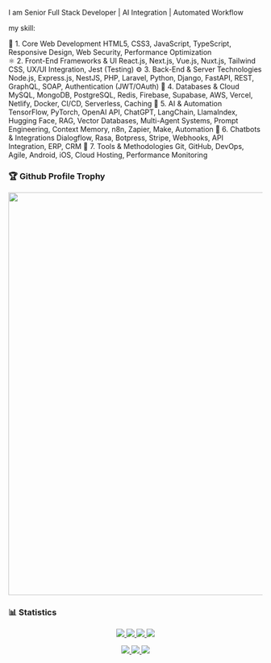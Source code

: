 I am Senior Full Stack Developer | AI Integration | Automated Workflow

my skill:
<div>
  🧠 1. Core Web Development
HTML5, CSS3, JavaScript, TypeScript, Responsive Design, Web Security, Performance Optimization
</div>
⚛️ 2. Front-End Frameworks & UI
React.js, Next.js, Vue.js, Nuxt.js, Tailwind CSS, UX/UI Integration, Jest (Testing)
⚙️ 3. Back-End & Server Technologies
Node.js, Express.js, NestJS, PHP, Laravel, Python, Django, FastAPI, REST, GraphQL, SOAP, Authentication (JWT/OAuth)
🧩 4. Databases & Cloud
MySQL, MongoDB, PostgreSQL, Redis, Firebase, Supabase, AWS, Vercel, Netlify, Docker, CI/CD, Serverless, Caching
🤖 5. AI & Automation
TensorFlow, PyTorch, OpenAI API, ChatGPT, LangChain, LlamaIndex, Hugging Face, RAG, Vector Databases, Multi-Agent Systems, Prompt Engineering, Context Memory, n8n, Zapier, Make, Automation
💬 6. Chatbots & Integrations
Dialogflow, Rasa, Botpress, Stripe, Webhooks, API Integration, ERP, CRM
🧰 7. Tools & Methodologies
Git, GitHub, DevOps, Agile, Android, iOS, Cloud Hosting, Performance Monitoring

### 🏆 Github Profile Trophy

<a href="https://github.com/ryo-ma/github-profile-trophy" align="center">
  <img width=800 src="https://github-profile-trophy.vercel.app/?username=dolfinus&column=8&theme=gruvbox&no-frame=true"/>
</a>

### 📊 Statistics

<a href="https://github.com/vn7n24fzkq/github-profile-summary-cards">
    <p align="center">
        <img src="https://github-profile-summary-cards.vercel.app/api/cards/profile-details?username=dolfinus&theme=github_dark">
        <img src="https://github-profile-summary-cards.vercel.app/api/cards/stats?username=dolfinus&theme=github_dark">
        <img src="https://github-profile-summary-cards.vercel.app/api/cards/productive-time?username=dolfinus&theme=github_dark&utcOffset=3">
        <img src="https://github-profile-summary-cards.vercel.app/api/cards/most-commit-language?username=dolfinus&theme=github_dark"><br>
    </p>
</a>

<p align="center">
    <a href="https://wakatime.com/@dolfinus">
      <img src="https://wakatime.com/badge/user/847d9477-bdf4-4be9-9660-993eb1665dc7.svg">
    </a>
    <a href="https://github.com/antonkomarev/github-profile-views-counter">
      <img src="https://komarev.com/ghpvc/?username=dolfinus&style=flat-square&label=Views"/>
    </a>
    <a href="https://yhype.me/">
      <img src="https://hit.yhype.me/github/profile?user_id=4661021"/>
    </a>
</p>

